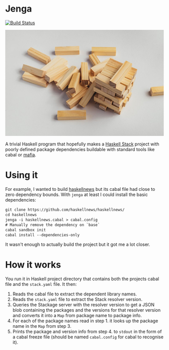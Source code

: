 # Jenga


[![Build Status](https://secure.travis-ci.org/erikd/jenga.svg?branch=master)](http://travis-ci.org/erikd/jenga)

![jenga](doc/jenga.jpg)

A trivial Haskell program that hopefully makes a
[Haskell Stack](https://docs.haskellstack.org/en/stable/README/) project with
poorly defined package dependencies buildable with standard tools like cabal
or [mafia](https://github.com/ambiata/mafia/).


# Using it

For example, I wanted to build
[haskellnews](https://github.com/haskellnews/haskellnews/) but its cabal file
had close to zero dependency bounds. With `jenga` at least I could install the
basic dependencies:

```
git clone https://github.com/haskellnews/haskellnews/
cd haskellnews
jenga -i haskellnews.cabal > cabal.config
# Manually remove the dependency on `base`
cabal sandbox init
cabal install --dependencies-only
```

It wasn't enough to actually build the project but it got me a lot closer.


# How it works

You run it in Haskell project directory that contains both the projects cabal
file and the `stack.yaml` file. It then:

1. Reads the cabal file to extract the dependent library names.
2. Reads the `stack.yaml` file to extract the Stack resolver version.
3. Queries the Stackage server with the resolver version to get a JSON blob
   containing the packages and the versions for that resolver version and
   converts it into a `Map` from package name to package info.
4. For each of the package names read in step 1. it looks up the package name in
   the `Map` from step 3.
5. Prints the package and version info from step 4. to `stdout` in the form of
   a cabal freeze file (should be named `cabal.config` for cabal to recognise
   it).
